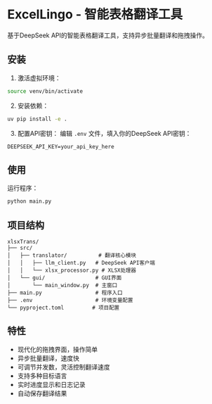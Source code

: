 # ExcelLingo - 智能表格翻译工具

基于DeepSeek API的智能表格翻译工具，支持异步批量翻译和拖拽操作。

## 安装

1. 激活虚拟环境：
```bash
source venv/bin/activate
```

2. 安装依赖：
```bash
uv pip install -e .
```

3. 配置API密钥：
编辑 `.env` 文件，填入你的DeepSeek API密钥：
```
DEEPSEEK_API_KEY=your_api_key_here
```

## 使用

运行程序：
```bash
python main.py
```

## 项目结构

```
xlsxTrans/
├── src/
│   ├── translator/          # 翻译核心模块
│   │   ├── llm_client.py   # DeepSeek API客户端
│   │   └── xlsx_processor.py # XLSX处理器
│   └── gui/                # GUI界面
│       └── main_window.py  # 主窗口
├── main.py                 # 程序入口
├── .env                    # 环境变量配置
└── pyproject.toml         # 项目配置
```

## 特性

- 现代化的拖拽界面，操作简单
- 异步批量翻译，速度快
- 可调节并发数，灵活控制翻译速度
- 支持多种目标语言
- 实时进度显示和日志记录
- 自动保存翻译结果